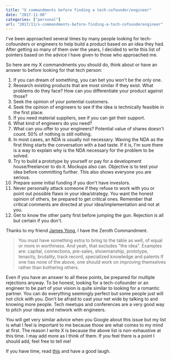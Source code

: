 ```yaml
---
title: "X commandments before finding a tech-cofounder/engineer"
date: "2017-11-08"
categories: ["personal"]
url: "2017/11/x-commandments-before-finding-a-tech-cofounderengineer"
---
```


I've been approached several times by many people looking for tech-cofounders or engineers to help build a product based on an idea they had. After getting so many of them over the years, I decided to write this list of pointers based on the advice I have given to those who approached me.

So here are my X commandments you should do, think about or have an answer to before looking for that tech person:
<!--more-->

1. If you can dream of something, you can bet you won't be the only one.
2. Research existing products that are most similar if they exist. What problems do they face? How can you differentiate your product against those?
3. Seek the opinion of your potential customers.
4. Seek the opinion of engineers to see if the idea is technically feasible in the first place.
5. If you need material suppliers, see if you can get their support.
6. What kind of engineers do you need?
7. What can you offer to your engineers? Potential value of shares doesn't count. 50% of nothing is still nothing.
8. In most cases, an NDA is usually not necessary. Waving the NDA as the first thing starts the conversation with a bad taste. If it is, I'm sure there is a way to explain why is the NDA necessary for the problem to be solved.
9. Try to build a prototype by yourself or pay for a development house/freelancer to do it. Mockups also can. Objective is to test your idea before committing further. This also shows everyone you are serious.
10. Prepare some initial funding if you don't have investors.
11. Never personally attack someone if they refuse to work with you or point out possible flaws in your idea/strategy. You want the honest opinion of others, be prepared to get critical ones. Remember that critical comments are directed at your idea/implementation and not at you.
12. Get to know the other party first before jumping the gun. Rejection is all but certain if you don't.

Thanks to my friend [James Yong](https://www.facebook.com/jamesyong), I have the Zeroth Commandment.

> You must have something extra to bring to the table as well, of equal or more in worthiness. And yeah, that excludes "the idea". Examples are: capital, connections, pre-sales, showmanship, prototype, tenacity, brutality, track record, specialized knowledge and patents If one has none of the above, one should work on improving themselves rather than bothering others.

Even if you have an answer to all these points, be prepared for multiple rejections anyway. To be honest, looking for a tech-cofounder or an engineer to be part of your vision is quite similar to looking for a romantic partner. You can do everything seemingly perfect but some people just will not click with you. Don't be afraid to cast your net wide by talking to and knowing more people. Tech meetups and conferences are a very good way to pitch your ideas and network with engineers.

You will get very similar advice when you Google about this issue but my list is what I feel is important to me because those are what comes to my mind at first. The reason I write X is because the above list is non-exhaustive at this time. I may add more as I think of them. If you feel there is a point I should add, feel free to tell me!

If you have time, read [this](http://whartoniteseekscodemonkey-blog.tumblr.com/) and have a good laugh.
